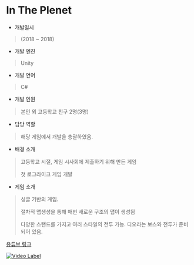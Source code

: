 # In The Plenet

- 개발일시
> (2018 ~ 2018)
- 개발 엔진
> Unity
- 개발 언어
> C#
- 개발 인원
> 본인 외 고등학교 친구 2명(3명)
- 담당 역할
> 해당 게임에서 개발을 총괄하였음.
- 배경 소개
> 고등학교 시절, 게임 시사회에 제출하기 위해 만든 게임
>
> 첫 로그라이크 게임 개발
- 게임 소개
> 싱글 기반의 게임.
>
> 절차적 맵생성을 통해 매번 새로운 구조의 맵이 생성됨
>
> 다양한 스탠드를 가지고 여러 스타일의 전투 가능. 디오라는 보스와 전투가 준비되어 있음.
>
[유튜브 링크](https://youtu.be/3cctHrpMIbM)

[![Video Label](http://img.youtube.com/vi/3cctHrpMIbM/0.jpg)](https://youtu.be/3cctHrpMIbM)
